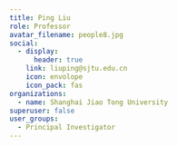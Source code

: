 ```yaml
---
title: Ping Liu
role: Professor
avatar_filename: people8.jpg
social:
  - display:
      header: true
    link: liuping@sjtu.edu.cn
    icon: envolope
    icon_pack: fas
organizations:
  - name: Shanghai Jiao Tong University
superuser: false
user_groups:
  - Principal Investigator
---
```

